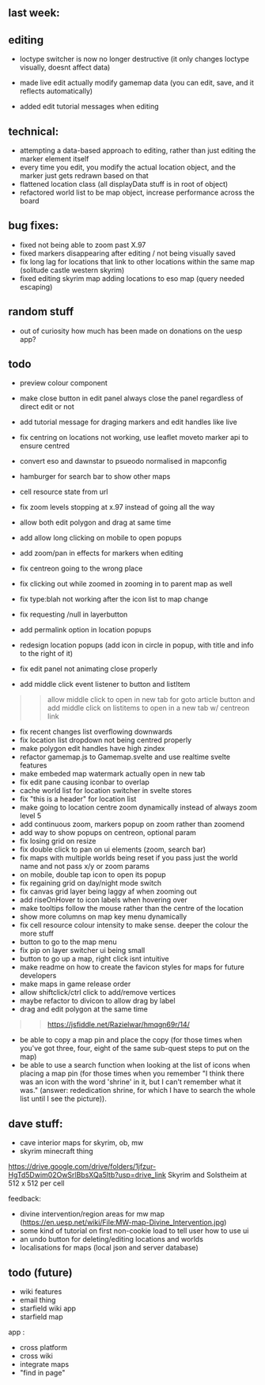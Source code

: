 ## last week:

## editing
- loctype switcher is now no longer destructive (it only changes loctype visually, doesnt affect data)
- made live edit actually modify gamemap data (you can edit, save, and it reflects automatically)

- added edit tutorial messages when editing

## technical:
- attempting a data-based approach to editing, rather than just editing the marker element itself
- every time you edit, you modify the actual location object, and the marker just gets redrawn based on that
- flattened location class (all displayData stuff is in root of object)
- refactored world list to be map object, increase performance across the board

## bug fixes:
- fixed not being able to zoom past X.97
- fixed markers disappearing after editing / not being visually saved
- fix long lag for locations that link to other locations within the same map (solitude castle western skyrim)
- fixed editing skyrim map adding locations to eso map (query needed escaping)

## random stuff
- out of curiosity how much has been made on donations on the uesp app?



## todo



- preview colour component

- make close button in edit panel always close the panel regardless of direct edit or not


- add tutorial message for draging markers and edit handles like live
- fix centring on locations not working, use leaflet moveto marker api to ensure centred
- convert eso and dawnstar to psueodo normalised in mapconfig
- hamburger for search bar to show other maps
- cell resource state from url
- fix zoom levels stopping at x.97 instead of going all the way
- allow both edit polygon and drag at same time
- add allow long clicking on mobile to open popups
- add zoom/pan in effects for markers when editing
- fix centreon going to the wrong place
- fix clicking out while zoomed in zooming in to parent map as well
- fix type:blah not working after the icon list to map change
- fix requesting /null in layerbutton
- add permalink option in location popups
- redesign location popups (add icon in circle in popup, with title and info to the right of it)
- fix edit panel not animating close properly
- add middle click event listener to button and listItem
>> allow middle click to open in new tab for goto article button
>> and add middle click on listitems to open in a new tab w/ centreon link
- fix recent changes list overflowing downwards
- fix location list dropdown not being centred properly
- make polygon edit handles have high zindex
- refactor gamemap.js to Gamemap.svelte and use realtime svelte features
- make embeded map watermark actually open in new tab
- fix edit pane causing iconbar to overlap
- cache world list for location switcher in svelte stores
- fix "this is a header" for location list
- make going to location centre zoom dynamically instead of always zoom level 5
- add continuous zoom, markers popup on zoom rather than zoomend
- add way to show popups on centreon, optional param
- fix losing grid on resize
- fix double click to pan on ui elements (zoom, search bar)
- fix maps with multiple worlds being reset if you pass just the world name and not pass x/y or zoom params
- on mobile, double tap icon to open its popup
- fix regaining grid on day/night mode switch
- fix canvas grid layer being laggy af when zooming out
- add riseOnHover to icon labels when hovering over
- make tooltips follow the mouse rather than the centre of the location
- show more columns on map key menu dynamically
- fix cell resource colour intensity to make sense. deeper the colour the more stuff
- button to go to the map menu
- fix pip on layer switcher ui being small
- button to go up a map, right click isnt intuitive
- make readme on how to create the favicon styles for maps for future developers
- make maps in game release order
- allow shiftclick/ctrl click to add/remove vertices
- maybe refactor to divicon to allow drag by label
- drag and edit polygon at the same time
>> https://jsfiddle.net/Razielwar/hmqgn69r/14/
- be able to copy a map pin and place the copy (for those times when you've got three, four, eight of the same sub-quest steps to put on the map)
- be able to use a search function when looking at the list of icons when placing a map pin (for those times when you remember "I think there was an icon with the word 'shrine' in it, but I can't remember what it was." (answer: rededication shrine, for which I have to search the whole list until I see the picture)).


## dave stuff:
- cave interior maps for skyrim, ob, mw
- skyrim minecraft thing

https://drive.google.com/drive/folders/1jfzur-HgTd5Dwim02OwSrlBbsXQa5ltb?usp=drive_link
Skyrim and Solstheim at 512 x 512 per cell


feedback:
- divine intervention/region areas for mw map (https://en.uesp.net/wiki/File:MW-map-Divine_Intervention.jpg)
- some kind of tutorial on first non-cookie load to tell user how to use ui
- an undo button for deleting/editing locations and worlds
- localisations for maps (local json and server database)

## todo (future)
- wiki features
- email thing
- starfield wiki app
- starfield map

app :
- cross platform
- cross wiki
- integrate maps
- "find in page"